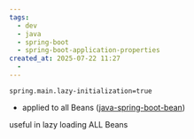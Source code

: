 ```yaml
---
tags:
  - dev
  - java
  - spring-boot
  - spring-boot-application-properties
created_at: 2025-07-22 11:27
  - 
---
```

```properties
spring.main.lazy-initialization=true
```
- applied to all Beans ([java-spring-boot-bean](java-spring-boot-bean.md))

useful in lazy loading ALL Beans
